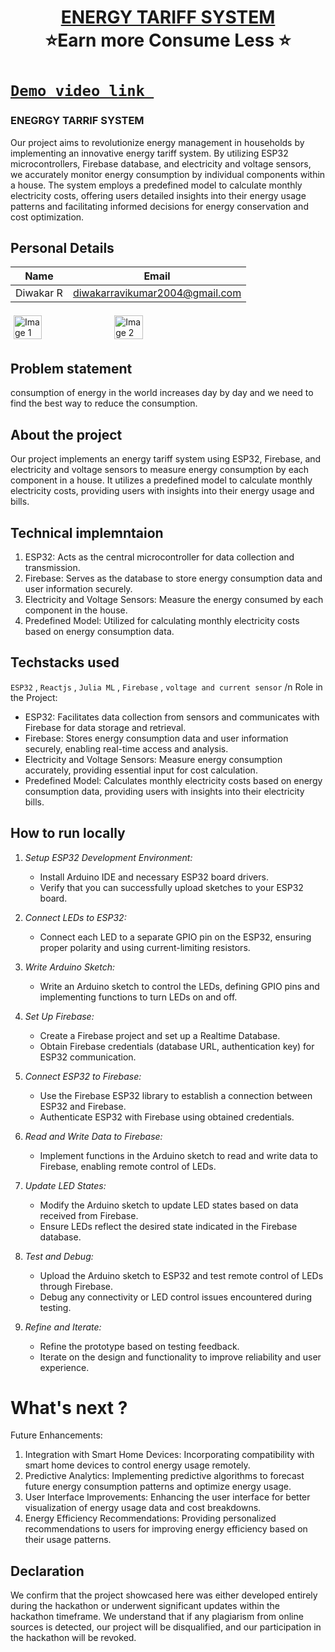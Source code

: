 <h1 align="center" style="border-bottom: none">
    <b>
        <a href="https://github.com/Diwakar1819/vashist-hackathon"> ENERGY TARIFF SYSTEM </a><br>
    </b>
    ⭐️Earn more Consume Less  ⭐️ <br>
</h1>

# [`Demo video link `](https://youtu.be/LMi-X51Y_K0?si=3hq8c1hwJB9Zh1VM)
<h3>ENEGRGY TARRIF SYSTEM</h3>
Our project aims to revolutionize energy management in households by implementing an innovative energy tariff system. By utilizing ESP32 microcontrollers, Firebase database, and electricity and voltage sensors, we accurately monitor energy consumption by individual components within a house. The system employs a predefined model to calculate monthly electricity costs, offering users detailed insights into their energy usage patterns and facilitating informed decisions for energy conservation and cost optimization.

## Personal Details
| Name    | Email           |
|---------|-----------------|
| Diwakar R | diwakarravikumar2004@gmail.com |


<div style="display: flex; flex-wrap: wrap;">
    <img src="https://github.com/Diwakar1819/vashist-hackathon/assets/154526900/8eb695d3-4e26-486d-9ba8-331469d8869f)" alt="Image 1" style="width: 30%; margin: 5px;">
    <img src="https://github.com/Diwakar1819/vashist-hackathon/assets/154526900/d3111812-dc2f-4de8-a8bb-dfb9927b2a72" alt="Image 2" style="width: 30%; margin: 5px;">
    
</div>

## Problem statement 
consumption of energy in the world increases day by day and we need to find the best way to reduce the consumption.
## About the project
Our project implements an energy tariff system using ESP32, Firebase, and electricity and voltage sensors to measure energy consumption by each component in a house. It utilizes a predefined model to calculate monthly electricity costs, providing users with insights into their energy usage and bills.


## Technical implemntaion 
1. ESP32: Acts as the central microcontroller for data collection and transmission.
2. Firebase: Serves as the database to store energy consumption data and user information securely.
3. Electricity and Voltage Sensors: Measure the energy consumed by each component in the house.
4. Predefined Model: Utilized for calculating monthly electricity costs based on energy consumption data.

## Techstacks used 
`ESP32` , `Reactjs` , `Julia ML` , `Firebase` , `voltage and current sensor`
/n
Role in the Project:
- ESP32: Facilitates data collection from sensors and communicates with Firebase for data storage and retrieval.
- Firebase: Stores energy consumption data and user information securely, enabling real-time access and analysis.
- Electricity and Voltage Sensors: Measure energy consumption accurately, providing essential input for cost calculation.
- Predefined Model: Calculates monthly electricity costs based on energy consumption data, providing users with insights into their electricity bills.

## How to run locally 
1. *Setup ESP32 Development Environment:*
   - Install Arduino IDE and necessary ESP32 board drivers.
   - Verify that you can successfully upload sketches to your ESP32 board.

2. *Connect LEDs to ESP32:*
   - Connect each LED to a separate GPIO pin on the ESP32, ensuring proper polarity and using current-limiting resistors.

3. *Write Arduino Sketch:*
   - Write an Arduino sketch to control the LEDs, defining GPIO pins and implementing functions to turn LEDs on and off.

4. *Set Up Firebase:*
   - Create a Firebase project and set up a Realtime Database.
   - Obtain Firebase credentials (database URL, authentication key) for ESP32 communication.

5. *Connect ESP32 to Firebase:*
   - Use the Firebase ESP32 library to establish a connection between ESP32 and Firebase.
   - Authenticate ESP32 with Firebase using obtained credentials.

6. *Read and Write Data to Firebase:*
   - Implement functions in the Arduino sketch to read and write data to Firebase, enabling remote control of LEDs.

7. *Update LED States:*
   - Modify the Arduino sketch to update LED states based on data received from Firebase.
   - Ensure LEDs reflect the desired state indicated in the Firebase database.

8. *Test and Debug:*
   - Upload the Arduino sketch to ESP32 and test remote control of LEDs through Firebase.
   - Debug any connectivity or LED control issues encountered during testing.

9. *Refine and Iterate:*
   - Refine the prototype based on testing feedback.
   - Iterate on the design and functionality to improve reliability and user experience.

# What's next ?
Future Enhancements:
1. Integration with Smart Home Devices: Incorporating compatibility with smart home devices to control energy usage remotely.
2. Predictive Analytics: Implementing predictive algorithms to forecast future energy consumption patterns and optimize energy usage.
3. User Interface Improvements: Enhancing the user interface for better visualization of energy usage data and cost breakdowns.
4. Energy Efficiency Recommendations: Providing personalized recommendations to users for improving energy efficiency based on their usage patterns.

## Declaration
We confirm that the project showcased here was either developed entirely during the hackathon or underwent significant updates within the hackathon timeframe. We understand that if any plagiarism from online sources is detected, our project will be disqualified, and our participation in the hackathon will be revoked.

